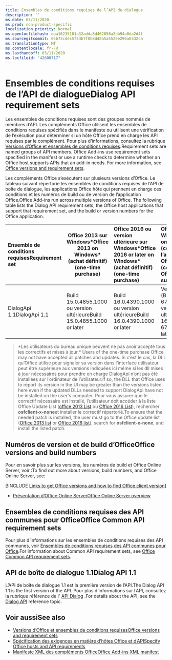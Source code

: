 ```yaml
---
title: Ensembles de conditions requises de l’API de dialogue
description: ''
ms.date: 03/11/2020
ms.prod: non-product-specific
localization_priority: Normal
ms.openlocfilehash: daa16235101a32adda8d462056a2db94a0da2d4f
ms.sourcegitcommit: 05b73cdec5f4db7f0b8d48a5a552ee296a0332ca
ms.translationtype: MT
ms.contentlocale: fr-FR
ms.lasthandoff: 03/11/2020
ms.locfileid: "42600717"
---
```

# <a name="dialog-api-requirement-sets"></a><span data-ttu-id="54764-102">Ensembles de conditions requises de l’API de dialogue</span><span class="sxs-lookup"><span data-stu-id="54764-102">Dialog API requirement sets</span></span>

<span data-ttu-id="54764-p101">Les ensembles de conditions requises sont des groupes nommés de membres d’API. Les compléments Office utilisent les ensembles de conditions requises spécifiés dans le manifeste ou utilisent une vérification de l’exécution pour déterminer si un hôte Office prend en charge les API requises par le complément. Pour plus d’informations, consultez la rubrique [Versions d’Office et ensembles de conditions requises](../../develop/office-versions-and-requirement-sets.md).</span><span class="sxs-lookup"><span data-stu-id="54764-p101">Requirement sets are named groups of API members. Office Add-ins use requirement sets specified in the manifest or use a runtime check to determine whether an Office host supports APIs that an add-in needs. For more information, see [Office versions and requirement sets](../../develop/office-versions-and-requirement-sets.md).</span></span>

<span data-ttu-id="54764-p102">Les compléments Office s’exécutent sur plusieurs versions d’Office. Le tableau suivant répertorie les ensembles de conditions requises de l’API de boîte de dialogue, les applications Office hôte qui prennent en charge ces conditions et les numéros de build ou de version de l’application Office.</span><span class="sxs-lookup"><span data-stu-id="54764-p102">Office Add-ins run across multiple versions of Office. The following table lists the Dialog API requirement sets, the Office host applications that support that requirement set, and the build or version numbers for the Office application.</span></span>

|  <span data-ttu-id="54764-108">Ensemble de conditions requises</span><span class="sxs-lookup"><span data-stu-id="54764-108">Requirement set</span></span>  | <span data-ttu-id="54764-109">Office 2013 sur Windows\*</span><span class="sxs-lookup"><span data-stu-id="54764-109">Office 2013 on Windows\*</span></span><br><span data-ttu-id="54764-110">(achat définitif)</span><span class="sxs-lookup"><span data-stu-id="54764-110">(one-time purchase)</span></span> | <span data-ttu-id="54764-111">Office 2016 ou version ultérieure sur Windows\*</span><span class="sxs-lookup"><span data-stu-id="54764-111">Office 2016 or later on Windows\*</span></span><br><span data-ttu-id="54764-112">(achat définitif)</span><span class="sxs-lookup"><span data-stu-id="54764-112">(one-time purchase)</span></span>   | <span data-ttu-id="54764-113">Office pour Windows</span><span class="sxs-lookup"><span data-stu-id="54764-113">Office on Windows</span></span><br><span data-ttu-id="54764-114">(connecté à l’abonnement Office 365)</span><span class="sxs-lookup"><span data-stu-id="54764-114">(connected to Office 365 subscription)</span></span> |  <span data-ttu-id="54764-115">Office sur iPad</span><span class="sxs-lookup"><span data-stu-id="54764-115">Office on iPad</span></span><br><span data-ttu-id="54764-116">(connecté à l’abonnement Office 365)</span><span class="sxs-lookup"><span data-stu-id="54764-116">(connected to Office 365 subscription)</span></span>  |  <span data-ttu-id="54764-117">Office sur Mac</span><span class="sxs-lookup"><span data-stu-id="54764-117">Office on Mac</span></span><br><span data-ttu-id="54764-118">(connecté à l’abonnement Office 365)</span><span class="sxs-lookup"><span data-stu-id="54764-118">(connected to Office 365 subscription)</span></span>  | <span data-ttu-id="54764-119">Office sur le web</span><span class="sxs-lookup"><span data-stu-id="54764-119">Office on the web</span></span>  |  <span data-ttu-id="54764-120">Office Online Server</span><span class="sxs-lookup"><span data-stu-id="54764-120">Office Online Server</span></span>  |
|:-----|-----|:-----|:-----|:-----|:-----|:-----|:-----|
| <span data-ttu-id="54764-121">DialogApi 1.1</span><span class="sxs-lookup"><span data-stu-id="54764-121">DialogApi 1.1</span></span>  | <span data-ttu-id="54764-122">Build 15.0.4855.1000 ou version ultérieure</span><span class="sxs-lookup"><span data-stu-id="54764-122">Build 15.0.4855.1000 or later</span></span> | <span data-ttu-id="54764-123">Build 16.0.4390.1000 ou version ultérieure</span><span class="sxs-lookup"><span data-stu-id="54764-123">Build 16.0.4390.1000 or later</span></span> | <span data-ttu-id="54764-124">Version 1602 (Build 6741.0000) ou version ultérieure</span><span class="sxs-lookup"><span data-stu-id="54764-124">Version 1602 (Build 6741.0000) or later</span></span> | <span data-ttu-id="54764-125">1.22 ou version ultérieure</span><span class="sxs-lookup"><span data-stu-id="54764-125">1.22 or later</span></span> | <span data-ttu-id="54764-126">15.20 ou version ultérieure</span><span class="sxs-lookup"><span data-stu-id="54764-126">15.20 or later</span></span>| <span data-ttu-id="54764-127">Janvier 2017</span><span class="sxs-lookup"><span data-stu-id="54764-127">January 2017</span></span> | <span data-ttu-id="54764-128">Version 1608 (Build 7601.6800) ou version ultérieure</span><span class="sxs-lookup"><span data-stu-id="54764-128">Version 1608 (Build 7601.6800) or later</span></span>|

><span data-ttu-id="54764-129">\*Les utilisateurs du bureau unique peuvent ne pas avoir accepté tous les correctifs et mises à jour.</span><span class="sxs-lookup"><span data-stu-id="54764-129">\* Users of the one-time purchase Office may not have accepted all patches and updates.</span></span> <span data-ttu-id="54764-130">Si c’est le cas, la DLL qu’Office utilise pour signaler sa version dans l’interface utilisateur peut être supérieure aux versions indiquées ici même si les dll mises à jour nécessaires pour prendre en charge DialogApi n’ont pas été installées sur l’ordinateur de l’utilisateur.</span><span class="sxs-lookup"><span data-stu-id="54764-130">If so, the DLL that Office uses to report its version in the UI may be greater than the versions listed here even if the updated DLLs needed to support DialogApi have not be installed on the user's computer.</span></span> <span data-ttu-id="54764-131">Pour vous assurer que le correctif nécessaire est installé, l’utilisateur doit accéder à la liste Office Update List ([office 2013 List](/officeupdates/msp-files-office-2013) ou [Office 2016 List](/officeupdates/msp-files-office-2016)), rechercher **osfclient-x-none**et installer le correctif répertorié.</span><span class="sxs-lookup"><span data-stu-id="54764-131">To ensure that the needed patch is installed, the user must go to the Office update list ([Office 2013 list](/officeupdates/msp-files-office-2013) or [Office 2016 list](/officeupdates/msp-files-office-2016)), search for **osfclient-x-none**, and install the listed patch.</span></span>

## <a name="office-versions-and-build-numbers"></a><span data-ttu-id="54764-132">Numéros de version et de build d’Office</span><span class="sxs-lookup"><span data-stu-id="54764-132">Office versions and build numbers</span></span>

<span data-ttu-id="54764-133">Pour en savoir plus sur les versions, les numéros de build et Office Online Server, voir :</span><span class="sxs-lookup"><span data-stu-id="54764-133">To find out more about versions, build numbers, and Office Online Server, see:</span></span>

[!INCLUDE [Links to get Office versions and how to find Office client version](../../includes/links-get-office-versions-builds.md)]
- [<span data-ttu-id="54764-134">Présentation d’Office Online Server</span><span class="sxs-lookup"><span data-stu-id="54764-134">Office Online Server overview</span></span>](/officeonlineserver/office-online-server-overview)

## <a name="office-common-api-requirement-sets"></a><span data-ttu-id="54764-135">Ensembles de conditions requises des API communes pour Office</span><span class="sxs-lookup"><span data-stu-id="54764-135">Office Common API requirement sets</span></span>

<span data-ttu-id="54764-136">Pour plus d’informations sur les ensembles de conditions requises des API communes, voir [Ensembles de conditions requises des API communes pour Office](office-add-in-requirement-sets.md).</span><span class="sxs-lookup"><span data-stu-id="54764-136">For information about Common API requirement sets, see [Office Common API requirement sets](office-add-in-requirement-sets.md).</span></span>

## <a name="dialog-api-11"></a><span data-ttu-id="54764-137">API de boîte de dialogue 1.1</span><span class="sxs-lookup"><span data-stu-id="54764-137">Dialog API 1.1</span></span>

<span data-ttu-id="54764-138">L’API de boîte de dialogue 1.1 est la première version de l’API.</span><span class="sxs-lookup"><span data-stu-id="54764-138">The Dialog API 1.1 is the first version of the API.</span></span> <span data-ttu-id="54764-139">Pour plus d’informations sur l’API, consultez la rubrique référence de l' [API Dialog](/javascript/api/office/office.ui) .</span><span class="sxs-lookup"><span data-stu-id="54764-139">For details about the API, see the [Dialog API](/javascript/api/office/office.ui) reference topic.</span></span>

## <a name="see-also"></a><span data-ttu-id="54764-140">Voir aussi</span><span class="sxs-lookup"><span data-stu-id="54764-140">See also</span></span>

- [<span data-ttu-id="54764-141">Versions d’Office et ensembles de conditions requises</span><span class="sxs-lookup"><span data-stu-id="54764-141">Office versions and requirement sets</span></span>](../../develop/office-versions-and-requirement-sets.md)
- [<span data-ttu-id="54764-142">Spécification des exigences en matière d’hôtes Office et d’API</span><span class="sxs-lookup"><span data-stu-id="54764-142">Specify Office hosts and API requirements</span></span>](../../develop/specify-office-hosts-and-api-requirements.md)
- [<span data-ttu-id="54764-143">Manifeste XML des compléments Office</span><span class="sxs-lookup"><span data-stu-id="54764-143">Office Add-ins XML manifest</span></span>](../../develop/add-in-manifests.md)
